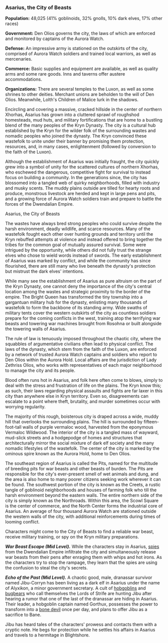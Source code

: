 ### Asarius, the City of Beasts

**Population:** 48,025 (41% goblinoids, 32% gnolls, 10% dark elves, 17% other races)

**Government:** Den Olios governs the city, the laws of which are enforced and monitored by captains of the Aurora Watch.

**Defense:** An impressive army is stationed on the outskirts of the city, comprised of Aurora Watch soldiers and trained local warriors, as well as mercenaries.

**Commerce:** Basic supplies and equipment are available, as well as quality arms and some rare goods. Inns and taverns offer austere accommodations.

**Organizations:** There are several temples to the Luxon, as well as some shrines to other deities. Merchant unions are beholden to the will of Den Olios. Meanwhile, Lolth's Children of Malice lurk in the shadows.

Encircling and covering a massive, cracked hillside in the center of northern Xhorhas, Asarius has grown into a cluttered sprawl of roughshod homesteads, mud huts, and military fortifications that are home to a bustling blend of the many peoples of the Kryn Dynasty. The city is a cultural hub established by the Kryn for the wilder folk of the surrounding wastes and nomadic peoples who joined the dynasty. The Kryn convinced these wastefolk to unite under their banner by promising them protection, resources, and, in many cases, enlightenment (followed by conversion to the faith of the Luxon).

Although the establishment of Asarius was initially fraught, the city quickly grew into a symbol of unity for the scattered cultures of northern Xhorhas, who eschewed the dangerous, competitive fight for survival to instead focus on building a community. In the generations since, the city has blossomed into a tangled web of quirky neighborhoods, filled with industry and musky scents. The muddy plains outside are tilled for hearty roots and produce, monstrous livestock are herded and kept in large pens and pits, and a growing force of Aurora Watch soldiers train and prepare to battle the forces of the Dwendalian Empire.

[](https://media.dndbeyond.com/compendium-images/egtw/yDOyqyOocErRgYJK/03-21.png)

Asarius, the City of Beasts

The wastes have always bred strong peoples who could survive despite the harsh environment, deadly wildlife, and scarce resources. Many of the wastefolk fought each other over hunting grounds and territory until the Kryn rebuffed attempts at violence and instead offered to bring together the tribes for the common goal of mutually assured survival. Some were intrigued by the opportunity, while others did not fully trust the strange elves who chose to wield words instead of swords. The early establishment of Asarius was marked by conflict, and while the community has since flourished, there are still many who live beneath the dynasty's protection but mistrust the dark elves' intentions.

While many see the establishment of Asarius as pure altruism on the part of the Kryn Dynasty, one cannot deny the importance of the city's central location among the wastes and strategic proximity to the border of the empire. The Bright Queen has transformed the tiny township into a gargantuan military hub for the dynasty, enlisting many thousands of wastefolk to form the backbone of its standing army. Wide swaths of military tents cover the western outskirts of the city as countless soldiers prepare for the coming conflicts in the west, training atop the terrifying war beasts and towering war machines brought from Rosohna or built alongside the towering walls of Asarius.

The rule of law is tenuously imposed throughout the chaotic city, where the squabbles of argumentative civilians often lead to physical conflict. The laws of the dynasty, which stem from the faith of the Luxon, are enforced by a network of trusted Aurora Watch captains and soldiers who report to Den Olios within the Aurora Hold. Local affairs are the jurisdiction of Lady Zethriss Olios, who works with representatives of each major neighborhood to manage the city and its people.

Blood often runs hot in Asarius, and folk here often come to blows, simply to deal with the stress and frustration of life on the plains. The Kryn know this; as such, their laws regarding physical assaults and fights are far laxer in this city than anywhere else in Kryn territory. Even so, disagreements can escalate to a point where theft, brutality, and murder sometimes occur with worrying regularity.

The majority of this rough, boisterous city is draped across a wide, muddy hill that overlooks the surrounding plains. The hill is surrounded by fifteen-foot-tall walls of purple vermaloc wood, harvested from the eponymous Vermaloc Wildwood. The interior of the city is a tangled mass of wayward, mud-slick streets and a hodgepodge of homes and structures that architecturally mirror the social mixture of dark elf society and the many nomadic lifestyles of the wastefolk. The center of the city is marked by the ominous spire known as the Aurora Hold, home to Den Olios.

The southeast region of Asarius is called the Pits, named for the multitude of breeding pits for war beasts and other beasts of burden. The Pits are responsible for the city's ever-present smell of wet animals and dung, and the area is also home to many poorer citizens seeking work wherever it can be found. The southwest portion of the city is known as the Creets, a rustic tangle of goblinoid neighborhoods and houses of farming folk who till the harsh environment beyond the eastern walls. The entire northern side of the city is simply known as the Northroads. Within this area, the Scowl Square is the center of commerce, and the North Center forms the industrial core of Asarius. An average of four thousand Aurora Watch are stationed outside the western walls of the city, with additional reinforcements during times of looming conflict.

Characters might come to the City of Beasts to find a reliable war beast, receive military training, or spy on the Kryn military preparations.

_**War Beast Escape (Mid Level).**_ While the characters stay in Asarius, [spies](https://www.dndbeyond.com/monsters/spy) from the Dwendalian Empire infiltrate the city and simultaneously release war beasts from their pens after enraging them with whips and hot irons. As the characters try to stop the rampage, they learn that the spies are using the confusion to steal the city's secrets.

_**Echo of the Past (Mid Level).**_ A chaotic good, male, dranassar survivor named Jibu-Corryn has been living as a dark elf in Asarius under the name of Alyxikon, a minor government secretary. A cult of [hobgoblins](https://www.dndbeyond.com/monsters/hobgoblin) and [bugbears](https://www.dndbeyond.com/monsters/bugbear) who call themselves the Lords of Strife are hunting Jibu after hearing a rumor that one of the last of the dranassar are hiding in Asarius. Their leader, a hobgoblin captain named Gorthux, possesses the power to transform into a [bone devil](https://www.dndbeyond.com/monsters/bone-devil) once per day, and plans to offer Jibu as a sacrifice to Bane.

Jibu has heard tales of the characters' prowess and contacts them with a cryptic note. He begs for protection while he settles his affairs in Asarius and travels to a hermitage in Blightshore.